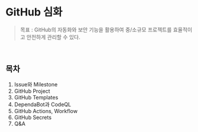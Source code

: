 # GitHub 심화
> 목표 : GitHub의 자동화와 보안 기능을 활용하여 중/소규모 프로젝트를 효율적이고 안전하게 관리할 수 있다.

<br />

## 목차
1. Issue와 Milestone
2. GitHub Project
3. GitHub Templates
4. DependaBot과 CodeQL
5. GitHub Actions, Workflow
6. GitHub Secrets
7. Q&A
